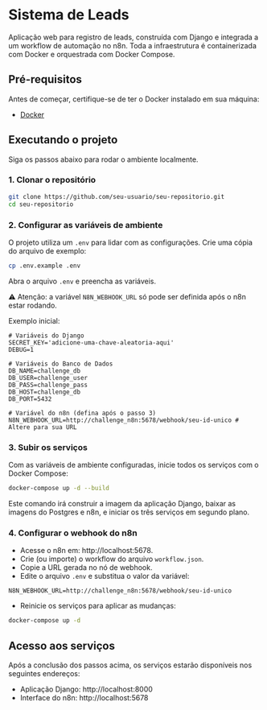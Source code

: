 # Sistema de Leads

Aplicação web para registro de leads, construída com Django e integrada a um workflow de automação no n8n. Toda a infraestrutura é containerizada com Docker e orquestrada com Docker Compose.

## Pré-requisitos

Antes de começar, certifique-se de ter o Docker instalado em sua máquina:
* [Docker](https://www.docker.com/get-started/)

## Executando o projeto

Siga os passos abaixo para rodar o ambiente localmente.

### 1. Clonar o repositório
```bash
git clone https://github.com/seu-usuario/seu-repositorio.git
cd seu-repositorio
```

### 2. Configurar as variáveis de ambiente

O projeto utiliza um ```.env``` para lidar com as configurações. Crie uma cópia do arquivo de exemplo:

```bash
cp .env.example .env
```
Abra o arquivo ```.env``` e preencha as variáveis.

⚠️ Atenção: a variável ```N8N_WEBHOOK_URL``` só pode ser definida após o n8n estar rodando.

Exemplo inicial:

```
# Variáveis do Django
SECRET_KEY='adicione-uma-chave-aleatoria-aqui'
DEBUG=1

# Variáveis do Banco de Dados
DB_NAME=challenge_db
DB_USER=challenge_user
DB_PASS=challenge_pass
DB_HOST=challenge_db
DB_PORT=5432

# Variável do n8n (defina após o passo 3)
N8N_WEBHOOK_URL=http://challenge_n8n:5678/webhook/seu-id-unico # Altere para sua URL
```

### 3. Subir os serviços

Com as variáveis de ambiente configuradas, inicie todos os serviços com o Docker Compose:

```bash
docker-compose up -d --build
```

Este comando irá construir a imagem da aplicação Django, baixar as imagens do Postgres e n8n, e iniciar os três serviços em segundo plano.

### 4. Configurar o webhook do n8n

* Acesse o n8n em: http://localhost:5678.
* Crie (ou importe) o workflow do arquivo ```workflow.json```.
* Copie a URL gerada no nó de webhook.
* Edite o arquivo ```.env``` e substitua o valor da variável:

```env
N8N_WEBHOOK_URL=http://challenge_n8n:5678/webhook/seu-id-unico
```

* Reinicie os serviços para aplicar as mudanças:

```bash
docker-compose up -d
```

## Acesso aos serviços

Após a conclusão dos passos acima, os serviços estarão disponíveis nos seguintes endereços:

* Aplicação Django: http://localhost:8000
* Interface do n8n: http://localhost:5678

